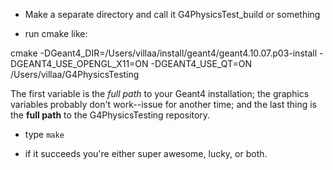 * Make a separate directory and call it G4PhysicsTest_build or something

* run cmake like:

cmake -DGeant4_DIR=/Users/villaa/install/geant4/geant4.10.07.p03-install -DGEANT4_USE_OPENGL_X11=ON -DGEANT4_USE_QT=ON /Users/villaa/G4PhysicsTesting

The first variable is the *full path* to your Geant4 installation; the graphics variables probably don't work--issue for another time; and the last thing is the **full path** to the G4PhysicsTesting repository. 

* type `make`

* if it succeeds you're either super awesome, lucky, or both. 
